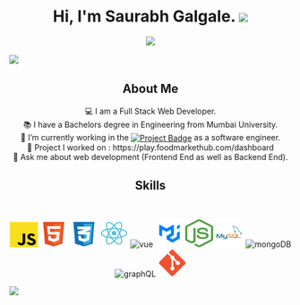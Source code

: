 <h1 align="center">
  Hi, I'm Saurabh Galgale. <img src="https://media.giphy.com/media/hvRJCLFzcasrR4ia7z/giphy.gif" width="28">
</h1>
<p align="center">
  <img src="https://readme-typing-svg.herokuapp.com?color=%2336BCF7&center=true&vCenter=true&lines=Welcome+to+my+Github+page;I+am+a+Full+Stack+Web+Developer;Enthusiastic+learner"></a>
</p>
<img src="https://user-images.githubusercontent.com/73097560/115834477-dbab4500-a447-11eb-908a-139a6edaec5c.gif">
<div aligh="center">
<h2 align="center"> About Me</h2>
<p align="center">
💻 I am a Full Stack Web Developer.<br>
📚 I have a Bachelors degree in Engineering from Mumbai University.<br>
🔭 I’m currently working in the <a href="https://play.foodmarkethub.com/dashboard"><img src="https://img.shields.io/badge/Food Market Hub-F%20%26%20B%20website-%23E7E5A6" alt="Project Badge" align="center"></a> as a software engineer.<br>
🌟 Project I worked on : https://play.foodmarkethub.com/dashboard<br>
💬 Ask me about web development (Frontend End as well as Backend End).<br>
  </p>
</div>
<div align="center">
<h2> Skills</h2>
<br>
<p align="center">
   <img src="./assets/js2.svg" width="50" height="45" alt="js" />
   <img src="./assets/html5.svg" width="50" height="50" alt="html" />
   <img src="./assets/css2.svg" width="50" height="50" alt="css" />
   <img src="./assets/react2.svg" width="50" height="50" alt="react" />
   <img src="https://seeklogo.com/images/V/vuejs-logo-17D586B587-seeklogo.com.png" width="50" height="45" alt="vue" />
   <img src="./assets/mui.png" width="50" height="50" alt="mui" />
   <img src="./assets/node.png" width="50" height="50" alt="node" />
   <img src="./assets/mysql.svg" width="50" height="50" alt="mysql" />
   <img src="https://w7.pngwing.com/pngs/956/695/png-transparent-mongodb-original-wordmark-logo-icon-thumbnail.png" width="50" height="45" alt="mongoDB" />
   <img src="https://cdn.freelogovectors.net/wp-content/uploads/2021/01/graphql-logo-freelogovectors.net_.png" width="45" height="45" alt="graphQL" />
   <img src="./assets/git.png" width="50" height="50" alt="git" />
</p>
</div>
<img src="https://user-images.githubusercontent.com/73097560/115834477-dbab4500-a447-11eb-908a-139a6edaec5c.gif">

